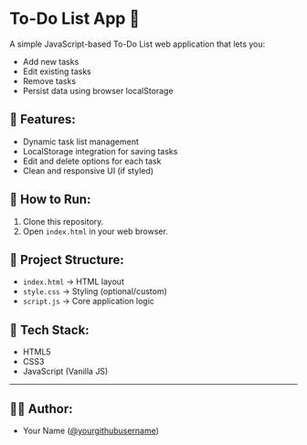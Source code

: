 # To-Do List App 📝

A simple JavaScript-based To-Do List web application that lets you:
- Add new tasks
- Edit existing tasks
- Remove tasks
- Persist data using browser localStorage

## 📸 Features:
- Dynamic task list management
- LocalStorage integration for saving tasks
- Edit and delete options for each task
- Clean and responsive UI (if styled)

## 🚀 How to Run:
1. Clone this repository.
2. Open `index.html` in your web browser.

## 📂 Project Structure:
- `index.html` → HTML layout
- `style.css` → Styling (optional/custom)
- `script.js` → Core application logic

## 📌 Tech Stack:
- HTML5
- CSS3
- JavaScript (Vanilla JS)

---

## 👨‍💻 Author:
- Your Name ([@yourgithubusername](https://github.com/yourgithubusername))


